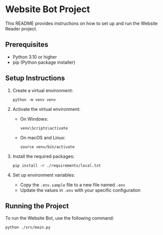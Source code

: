 # Website Bot Project

This README provides instructions on how to set up and run the Website Reader project.

## Prerequisites

- Python 3.10 or higher
- pip (Python package installer)

## Setup Instructions

1. Create a virtual environment:

   ```
   python -m venv venv
   ```

2. Activate the virtual environment:

   - On Windows:
     ```
     venv\Scripts\activate
     ```
   - On macOS and Linux:
     ```
     source venv/bin/activate
     ```

3. Install the required packages:

   ```
   pip install -r ./requirements/local.txt
   ```

4. Set up environment variables:
   - Copy the `.env.sample` file to a new file named `.env`
   - Update the values in `.env` with your specific configuration

## Running the Project

To run the Website Bot, use the following command:

```
python ./src/main.py
```

             